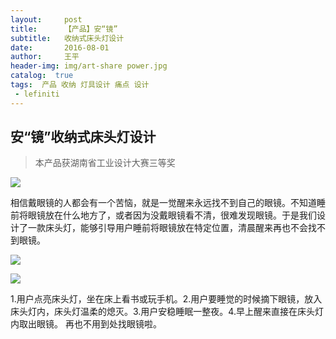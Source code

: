 ```yaml
---
layout:     post
title:      【产品】安“镜”
subtitle:   收纳式床头灯设计
date:       2016-08-01
author:     王平
header-img: img/art-share power.jpg
catalog:  true
tags:  产品 收纳 灯具设计 痛点 设计 
 - lefiniti
---
```


## 安“镜”收纳式床头灯设计

> 本产品获湖南省工业设计大赛三等奖



![](https://ws1.sinaimg.cn/large/0069RVTdgy1fu21y070loj31kw0knx6a.jpg)



​        相信戴眼镜的人都会有一个苦恼，就是一觉醒来永远找不到自己的眼镜。不知道睡前将眼镜放在什么地方了，或者因为没戴眼镜看不清，很难发现眼镜。于是我们设计了一款床头灯，能够引导用户睡前将眼镜放在特定位置，清晨醒来再也不会找不到眼镜。



![](https://ws4.sinaimg.cn/large/0069RVTdgy1fu21y2g6wjj31kw0pbkjl.jpg)



![](https://ws3.sinaimg.cn/large/0069RVTdgy1fu21y0kt8ij31kw0lrteu.jpg)

1.用户点亮床头灯，坐在床上看书或玩手机。2.用户要睡觉的时候摘下眼镜，放入床头灯内，床头灯温柔的熄灭。3.用户安稳睡眠一整夜。4.早上醒来直接在床头灯内取出眼镜。  再也不用到处找眼镜啦。